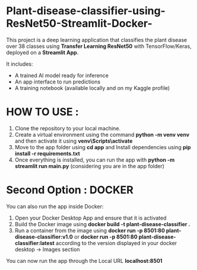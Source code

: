# Plant-disease-classifier-using-ResNet50-Streamlit-Docker-
This project is a deep learning application that classifies the plant disease over 38 classes using **Transfer Learning ResNet50** with TensorFlow/Keras, deployed on a **Streamlit App**.

It includes:  
- A trained AI model ready for inference  
- An app interface to run predictions  
- A training notebook (available locally and on my Kaggle profile)  

# HOW TO USE :
1. Clone the repository to your local machine.
2. Create a virtual environment using the command **python -m venv venv** and then activate it using **venv\Scripts\activate**
3. Move to the app folder using **cd app** and Install dependencies using **pip install -r requirements.txt**
4. Once everything is installed, you can run the app with **python -m streamlit run main.py** (considering you are in the app folder)

# Second Option : DOCKER
You can also run the app inside Docker:
1. Open your Docker Desktop App and ensure that it is activated
2. Build the Docker image using **docker build -t plant-disease-classifier .**
3. Run a container from the image using **docker run -p 8501:80 plant-disease-classifier:v1.0** or **docker run -p 8501:80 plant-disease-classifier:latest** according to the version displayed in your docker desktop -> Images section

You can now run the app through the Local URL **localhost:8501**

